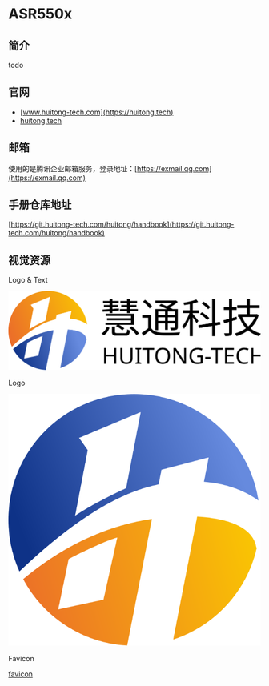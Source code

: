 # ASR550x

## 简介

todo

## 官网

* [www.huitong-tech.com](https://huitong.tech)
* [huitong.tech](https://huitong.tech)

## 邮箱

使用的是腾讯企业邮箱服务，登录地址：[https://exmail.qq.com](https://exmail.qq.com)

## 手册仓库地址

[https://git.huitong-tech.com/huitong/handbook](https://git.huitong-tech.com/huitong/handbook)

## 视觉资源

Logo & Text

![logo](/assets/images/company/huitong-logo-text.svg)

Logo

![logo](/assets/images/company/huitong-logo.svg)

Favicon

[favicon](/assets/files/company/huitong-favicon-multi-sizes.zip)
